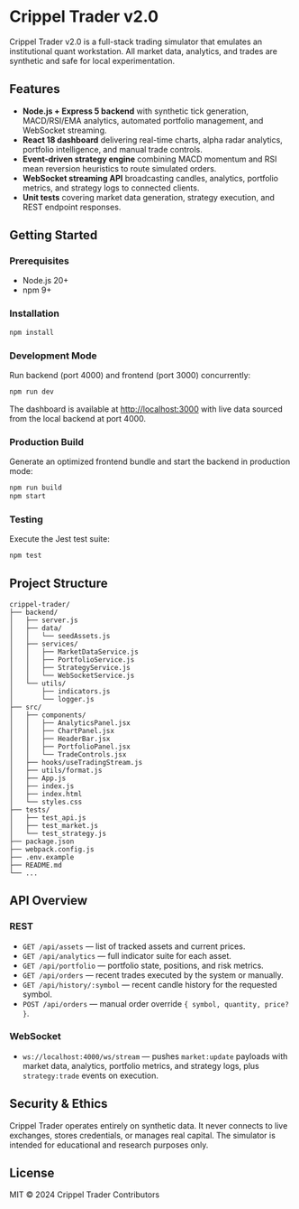 # Crippel Trader v2.0

Crippel Trader v2.0 is a full-stack trading simulator that emulates an institutional quant workstation. All market data, analytics, and trades are synthetic and safe for local experimentation.

## Features

- **Node.js + Express 5 backend** with synthetic tick generation, MACD/RSI/EMA analytics, automated portfolio management, and WebSocket streaming.
- **React 18 dashboard** delivering real-time charts, alpha radar analytics, portfolio intelligence, and manual trade controls.
- **Event-driven strategy engine** combining MACD momentum and RSI mean reversion heuristics to route simulated orders.
- **WebSocket streaming API** broadcasting candles, analytics, portfolio metrics, and strategy logs to connected clients.
- **Unit tests** covering market data generation, strategy execution, and REST endpoint responses.

## Getting Started

### Prerequisites

- Node.js 20+
- npm 9+

### Installation

```bash
npm install
```

### Development Mode

Run backend (port 4000) and frontend (port 3000) concurrently:

```bash
npm run dev
```

The dashboard is available at [http://localhost:3000](http://localhost:3000) with live data sourced from the local backend at port 4000.

### Production Build

Generate an optimized frontend bundle and start the backend in production mode:

```bash
npm run build
npm start
```

### Testing

Execute the Jest test suite:

```bash
npm test
```

## Project Structure

```
crippel-trader/
├── backend/
│   ├── server.js
│   ├── data/
│   │   └── seedAssets.js
│   ├── services/
│   │   ├── MarketDataService.js
│   │   ├── PortfolioService.js
│   │   ├── StrategyService.js
│   │   └── WebSocketService.js
│   └── utils/
│       ├── indicators.js
│       └── logger.js
├── src/
│   ├── components/
│   │   ├── AnalyticsPanel.jsx
│   │   ├── ChartPanel.jsx
│   │   ├── HeaderBar.jsx
│   │   ├── PortfolioPanel.jsx
│   │   └── TradeControls.jsx
│   ├── hooks/useTradingStream.js
│   ├── utils/format.js
│   ├── App.js
│   ├── index.js
│   ├── index.html
│   └── styles.css
├── tests/
│   ├── test_api.js
│   ├── test_market.js
│   └── test_strategy.js
├── package.json
├── webpack.config.js
├── .env.example
├── README.md
└── ...
```

## API Overview

### REST

- `GET /api/assets` — list of tracked assets and current prices.
- `GET /api/analytics` — full indicator suite for each asset.
- `GET /api/portfolio` — portfolio state, positions, and risk metrics.
- `GET /api/orders` — recent trades executed by the system or manually.
- `GET /api/history/:symbol` — recent candle history for the requested symbol.
- `POST /api/orders` — manual order override `{ symbol, quantity, price? }`.

### WebSocket

- `ws://localhost:4000/ws/stream` — pushes `market:update` payloads with market data, analytics, portfolio metrics, and strategy logs, plus `strategy:trade` events on execution.

## Security & Ethics

Crippel Trader operates entirely on synthetic data. It never connects to live exchanges, stores credentials, or manages real capital. The simulator is intended for educational and research purposes only.

## License

MIT © 2024 Crippel Trader Contributors
